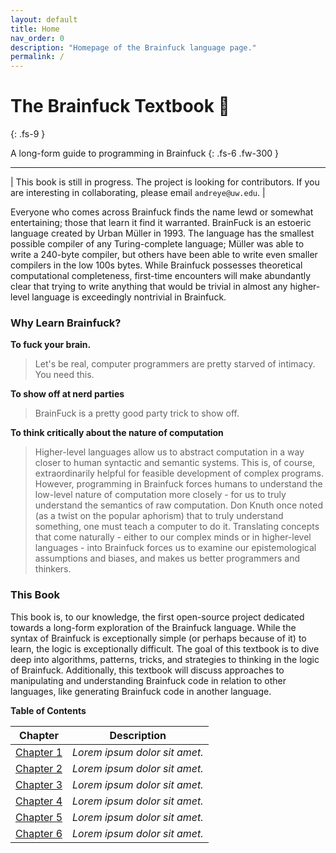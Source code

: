 ```yaml
---
layout: default
title: Home
nav_order: 0
description: "Homepage of the Brainfuck language page."
permalink: /
---
```


# The Brainfuck Textbook 🧠
{: .fs-9 }

A long-form guide to programming in Brainfuck
{: .fs-6 .fw-300 }

---

| This book is still in progress. The project is looking for contributors. If you are interesting in collaborating, please email `andreye@uw.edu`. |

Everyone who comes across Brainfuck finds the name lewd or somewhat entertaining; those that learn it find it warranted. BrainFuck is an estoeric language created by Urban Müller in 1993. The language has the smallest possible compiler of any Turing-complete language; Müller was able to write a 240-byte compiler, but others have been able to write even smaller compilers in the low 100s bytes. While Brainfuck possesses theoretical computational completeness, first-time encounters will make abundantly clear that trying to write anything that would be trivial in almost any higher-level language is exceedingly nontrivial in Brainfuck.

### Why Learn Brainfuck?
**To fuck your brain.**
> Let's be real, computer programmers are pretty starved of intimacy. You need this.

**To show off at nerd parties**
> BrainFuck is a pretty good party trick to show off.

**To think critically about the nature of computation**
> Higher-level languages allow us to abstract computation in a way closer to human syntactic and semantic systems. This is, of course, extraordinarily helpful for feasible development of complex programs. However, programming in Brainfuck forces humans to understand the low-level nature of computation more closely - for us to truly understand the semantics of raw computation. Don Knuth once noted (as a twist on the popular aphorism) that to truly understand something, one must teach a computer to do it. Translating concepts that come naturally - either to our complex minds or in higher-level languages - into Brainfuck forces us to examine our epistemological assumptions and biases, and makes us better programmers and thinkers.

### This Book
This book is, to our knowledge, the first open-source project dedicated towards a long-form exploration of the Brainfuck language. While the syntax of Brainfuck is exceptionally simple (or perhaps because of it) to learn, the logic is exceptionally difficult. The goal of this textbook is to dive deep into algorithms, patterns, tricks, and strategies to thinking in the logic of Brainfuck. Additionally, this textbook will discuss approaches to manipulating and understanding Brainfuck code in relation to other languages, like generating Brainfuck code in another language.

__Table of Contents__

| Chapter | Description |
| --- | --- |
| [Chapter 1](/docs/ch1) | *Lorem ipsum dolor sit amet.* |
| [Chapter 2](/docs/ch2) | *Lorem ipsum dolor sit amet.* |
| [Chapter 3](/docs/ch3) | *Lorem ipsum dolor sit amet.* |
| [Chapter 4](/docs/ch4) | *Lorem ipsum dolor sit amet.* |
| [Chapter 5](/docs/ch5) | *Lorem ipsum dolor sit amet.* |
| [Chapter 6](/docs/ch6) | *Lorem ipsum dolor sit amet.* |

